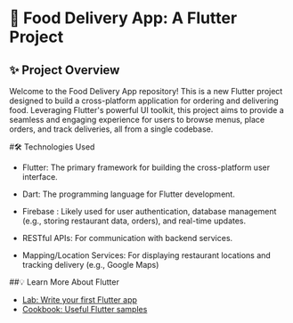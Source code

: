 # 🍕 Food Delivery App: A Flutter Project
## ✨ Project Overview
Welcome to the Food Delivery App repository! This is a new Flutter project designed to build a cross-platform application for ordering and delivering food. Leveraging Flutter's powerful UI toolkit, this project aims to provide a seamless and engaging experience for users to browse menus, place orders, and track deliveries, all from a single codebase.

#🛠️ Technologies Used

- Flutter: The primary framework for building the cross-platform user interface.

- Dart: The programming language for Flutter development.

- Firebase : Likely used for user authentication, database management (e.g., storing restaurant data, orders), and real-time updates.

- RESTful APIs: For communication with backend services.

- Mapping/Location Services: For displaying restaurant locations and tracking delivery (e.g., Google Maps)

##💡 Learn More About Flutter
- [Lab: Write your first Flutter app](https://docs.flutter.dev/get-started/codelab)
- [Cookbook: Useful Flutter samples](https://docs.flutter.dev/cookbook)
